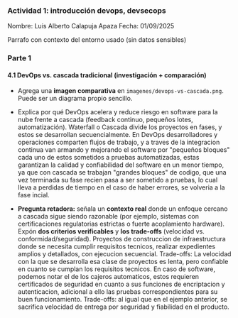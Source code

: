 ### Actividad 1: introducción devops, devsecops 

Nombre: Luis Alberto Calapuja Apaza
Fecha: 01/09/2025

Parrafo con contexto del entorno usado (sin datos sensibles)

### Parte 1
#### 4.1 DevOps vs. cascada tradicional (investigación + comparación)

* Agrega una **imagen comparativa** en `imagenes/devops-vs-cascada.png`. Puede ser un diagrama propio sencillo.
* Explica por qué DevOps acelera y reduce riesgo en software para la nube frente a cascada (feedback continuo, pequeños lotes, automatización).
Waterfall o Cascada divide los proyectos en fases, y estos se desarrollan secuencialmente. En DevOps desarrolladores y operaciones comparten flujos de trabajo, y
a traves de la integracion continua van armando y mejorando el software por "pequeños bloques" cada uno de estos sometidos a pruebas automatizadas, estas garantizan
la calidad y confiabilidad del software en un menor tiempo, ya que con cascada se trabajan "grandes bloques" de codigo, que una vez terminada su fase recien pasa 
a ser sometido a pruebas, lo cual lleva a perdidas de tiempo en el caso de haber errores, se volveria a la fase incial.

* **Pregunta retadora:** señala un **contexto real** donde un enfoque cercano a cascada sigue siendo razonable (por ejemplo, sistemas con certificaciones 
regulatorias estrictas o fuerte acoplamiento hardware). Expón **dos criterios verificables** y **los trade-offs** (velocidad vs. conformidad/seguridad).
Proyectos de construccion de infraestructura donde se necesita cumplir requisitos tecnicos, realizar expedientes amplios y detallados, con ejecucion secuencial. Trade-offs:
 La velocidad con la que se desarrolla esa clase de proyectos es lenta, pero confiable en cuanto se cumplan los requisitos tecnicos.
En caso de software, podemos notar el de los cajeros automaticos, estos requieren certificados de seguridad en cuanto a sus funciones de encriptacion y autenticacion, adicional
a ello las pruebas correspondientes para su buen funcionamiento. Trade-offs: al igual que en el ejemplo anterior, se sacrifica velocidad de entrega por seguridad y fiabilidad en 
el producto.  